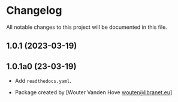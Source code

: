 # Changelog

All notable changes to this project will be documented in this file.

## 1.0.1 \(2023-03-19\)


## 1.0.1a0 (23-03-19)

- Add ``readthedocs.yaml``.

- Package created by [Wouter Vanden Hove <wouter@libranet.eu>]
